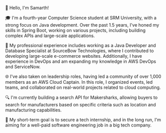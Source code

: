 👋 Hello, I'm Samarth!

🎓 I'm a fourth-year Computer Science student at SRM University, with a strong focus on Java development. Over the past 1.5 years, I've honed my skills in Spring Boot, working on various projects, including building complex APIs and large-scale applications.

💼 My professional experience includes working as a Java Developer and Database Specialist at SourceBow Technologies, where I contributed to developing large-scale e-commerce websites. Additionally, I have experience in DevOps and am expanding my knowledge in AWS DevOps and ServiceNow.

🌐 I've also taken on leadership roles, having led a community of over 1,000 members as an AWS Cloud Captain. In this role, I organized events, led teams, and collaborated on real-world projects related to cloud computing.

🔍 I'm currently building a search API for Makersharks, allowing buyers to search for manufacturers based on specific criteria such as location and manufacturing capabilities.

🚀 My short-term goal is to secure a tech internship, and in the long run, I'm aiming for a well-paid software engineering job in a big tech company.

<!---
samarth93/samarth93 is a ✨ special ✨ repository because its `README.md` (this file) appears on your GitHub profile.
You can click the Preview link to take a look at your changes.
--->
